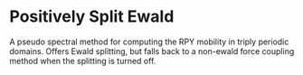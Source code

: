 # Positively Split Ewald

A pseudo spectral method for computing the RPY mobility in triply periodic domains. Offers Ewald splitting, but falls back to a non-ewald force coupling method when the splitting is turned off.  

